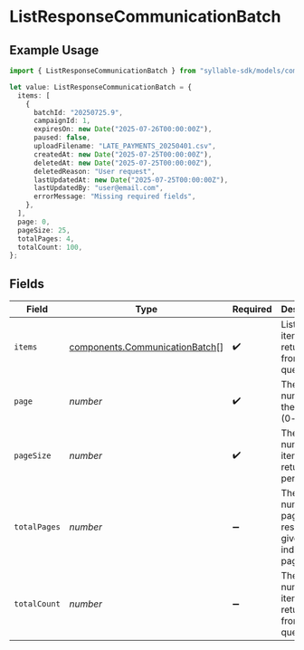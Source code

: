 # ListResponseCommunicationBatch

## Example Usage

```typescript
import { ListResponseCommunicationBatch } from "syllable-sdk/models/components";

let value: ListResponseCommunicationBatch = {
  items: [
    {
      batchId: "20250725.9",
      campaignId: 1,
      expiresOn: new Date("2025-07-26T00:00:00Z"),
      paused: false,
      uploadFilename: "LATE_PAYMENTS_20250401.csv",
      createdAt: new Date("2025-07-25T00:00:00Z"),
      deletedAt: new Date("2025-07-25T00:00:00Z"),
      deletedReason: "User request",
      lastUpdatedAt: new Date("2025-07-25T00:00:00Z"),
      lastUpdatedBy: "user@email.com",
      errorMessage: "Missing required fields",
    },
  ],
  page: 0,
  pageSize: 25,
  totalPages: 4,
  totalCount: 100,
};
```

## Fields

| Field                                                                            | Type                                                                             | Required                                                                         | Description                                                                      | Example                                                                          |
| -------------------------------------------------------------------------------- | -------------------------------------------------------------------------------- | -------------------------------------------------------------------------------- | -------------------------------------------------------------------------------- | -------------------------------------------------------------------------------- |
| `items`                                                                          | [components.CommunicationBatch](../../models/components/communicationbatch.md)[] | :heavy_check_mark:                                                               | List of items returned from the query                                            |                                                                                  |
| `page`                                                                           | *number*                                                                         | :heavy_check_mark:                                                               | The page number of the results (0-based)                                         | 0                                                                                |
| `pageSize`                                                                       | *number*                                                                         | :heavy_check_mark:                                                               | The number of items returned per page                                            | 25                                                                               |
| `totalPages`                                                                     | *number*                                                                         | :heavy_minus_sign:                                                               | The total number of pages of results given the indicated page size               | 4                                                                                |
| `totalCount`                                                                     | *number*                                                                         | :heavy_minus_sign:                                                               | The total number of items returned from the query                                | 100                                                                              |